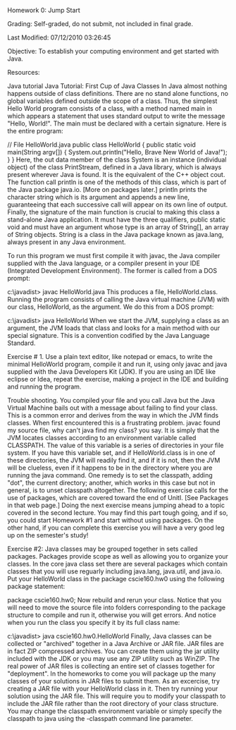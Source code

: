 Homework 0: Jump Start

Grading: Self-graded, do not submit, not included in final grade.

Last Modified: 07/12/2010 03:26:45

Objective: To establish your computing environment and get started with Java.

Resources:

Java tutorial
Java Tutorial: First Cup of Java
Classes
In Java almost nothing happens outside of class definitions. There are no stand alone functions, no global variables defined outside the scope of a class. Thus, the simplest Hello World program consists of a class, with a method named main in which appears a statement that uses standard output to write the message "Hello, World!". The main must be declared with a certain signature. Here is the entire program:

   // File HelloWorld.java
   public class HelloWorld
   {
      public static void main(String argv[])
      {
         System.out.println("Hello, Brave New World of Java!");
      }
   }
Here, the out data member of the class System is an instance (individual object) of the class PrintStream, defined in a Java library, which is always present wherever Java is found. It is the equivalent of the C++ object cout. The function call println is one of the methods of this class, which is part of the Java package java.io. [More on packages later.] println prints the character string which is its argument and appends a new line, guaranteeing that each successive call will appear on its own line of output. Finally, the signature of the main function is crucial to making this class a stand-alone Java application. It must have the three qualifiers, public static void and must have an argument whose type is an array of String[], an array of String objects. String is a class in the Java package known as java.lang, always present in any Java environment.

To run this program we must first compile it with javac, the Java compiler supplied with the Java language, or a compiler present in your IDE (Integrated Development Environment). The former is called from a DOS prompt:

   c:\javadist> javac HelloWorld.java 
This produces a file, HelloWorld.class. Running the program consists of calling the Java virtual machine (JVM) with our class, HelloWorld, as the argument. We do this from a DOS prompt:

   c:\javadist> java HelloWorld 
When we start the JVM, supplying a class as an argument, the JVM loads that class and looks for a main method with our special signature. This is a convention codified by the Java Language Standard.

Exercise # 1. Use a plain text editor, like notepad or emacs, to write the minimal HelloWorld program, compile it and run it, using only javac and java supplied with the Java Developers Kit (JDK). If you are using an IDE like eclipse or Idea, repeat the exercise, making a project in the IDE and building and running the program.

Trouble shooting. You compiled your file and you call Java but the Java Virtual Machine bails out with a message about failing to find your class. This is a common error and derives from the way in which the JVM finds classes. When first encountered this is a frustrating problem. javac found my source file, why can't java find my class? you say. It is simply that the JVM locates classes according to an environment variable called CLASSPATH. The value of this variable is a series of directories in your file system. If you have this variable set, and if HelloWorld.class is in one of these directories, the JVM will readily find it, and if it is not, then the JVM will be clueless, even if it happens to be in the directory where you are running the java command. One remedy is to set the classpath, adding "dot", the current directory; another, which works in this case but not in general, is to unset classpath altogether.
The following exercise calls for the use of packages, which are covered toward the end of UnitI. [See Packages in that web page.] Doing the next exercise means jumping ahead to a topic covered in the second lecture. You may find this part tough going, and if so, you could start Homework #1 and start without using packages. On the other hand, if you can complete this exercise you will have a very good leg up on the semester's study!

Exercise #2: Java classes may be grouped together in sets called packages. Packages provide scope as well as allowing you to organize your classes. In the core java class set there are several packages which contain classes that you will use reguarly including java.lang, java.util, and java.io. Put your HelloWorld class in the package cscie160.hw0 using the following package statement:

   package cscie160.hw0;
Now rebuild and rerun your class. Notice that you will need to move the source file into folders corresponding to the package structure to compile and run it, otherwise you will get errors. And notice when you run the class you specify it by its full class name:

   c:\javadist> java cscie160.hw0.HelloWorld 
Finally, Java classes can be collected or "archived" together in a Java Archive or JAR file. JAR files are in fact ZIP compressed archives. You can create them using the jar utility included with the JDK or you may use any ZIP utility such as WinZIP. The real power of JAR files is collecting an entire set of classes together for "deployment". In the homeworks to come you will package up the many classes of your solutions in JAR files to submit them. As an excercise, try creating a JAR file with your HelloWorld class in it. Then try running your solution using the JAR file. This will require you to modify your classpath to include the JAR file rather than the root directory of your class structure. You may change the classpath environment variable or simply specify the classpath to java using the -classpath command line parameter.
